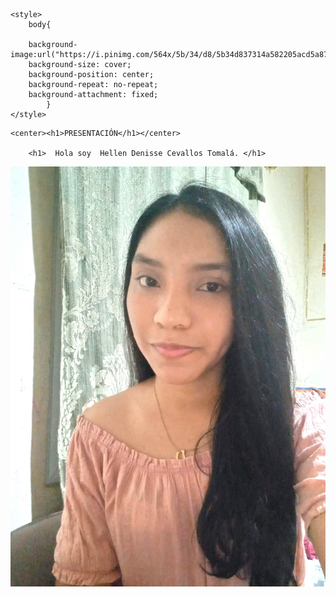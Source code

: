 
<html lang="en">
<head>
    <meta charset="UTF-8">
    <meta http-equiv="X-UA-Compatible" content="IE=edge">
    <meta name="viewport" content="width=device-width, initial-scale=1.0">
    <title>Document</title>
    <title> Fondo tamaño completo </title>
    <link rel="stylesheet" href="style.css">

    <style>
        body{
 
        background-image:url("https://i.pinimg.com/564x/5b/34/d8/5b34d837314a582205acd5a873fe7598.jpg"); 
        background-size: cover;
        background-position: center;
        background-repeat: no-repeat;
        background-attachment: fixed;
            }
    </style>

</head>
<body>

    <center><h1>PRESENTACIÓN</h1></center>

        <h1>  Hola soy  Hellen Denisse Cevallos Tomalá. </h1>
 
<center><img src="imagen/HELLEN.jpeg" alt=""> </center>

</body>
